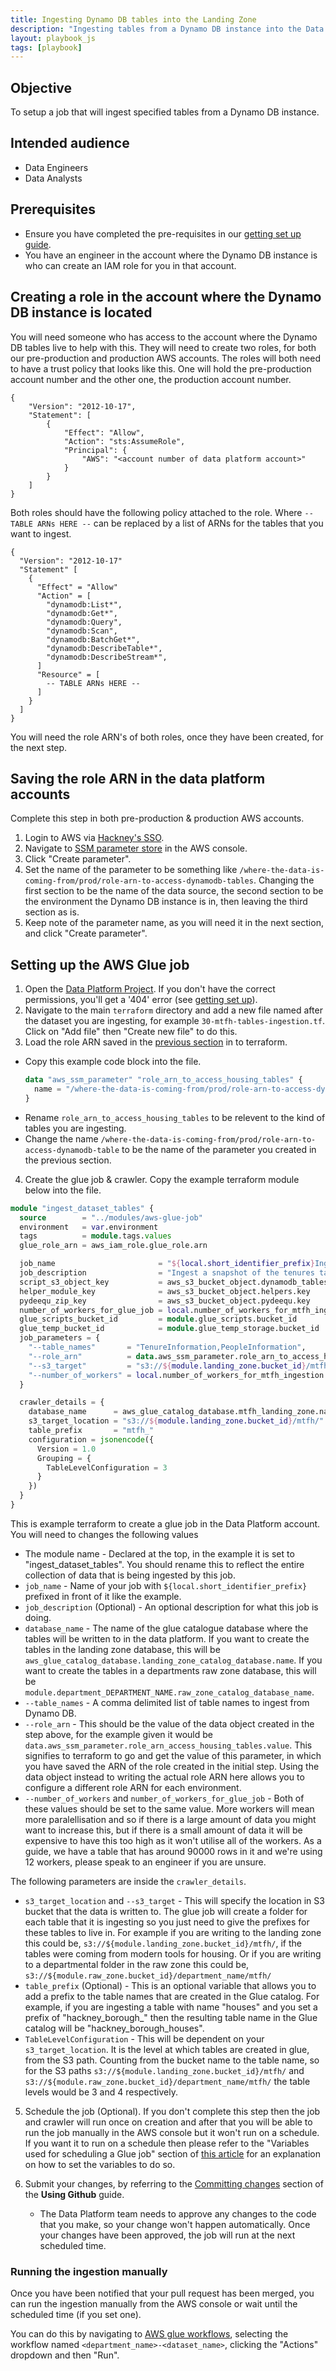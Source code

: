 ```yaml
---
title: Ingesting Dynamo DB tables into the Landing Zone
description: "Ingesting tables from a Dynamo DB instance into the Data Platform landing zone"
layout: playbook_js
tags: [playbook]
---
```


## Objective

To setup a job that will ingest specified tables from a Dynamo DB instance.

## Intended audience

- Data Engineers
- Data Analysts

## Prerequisites

- Ensure you have completed the pre-requisites in our [getting set up guide][getting_set_up].
- You have an engineer in the account where the Dynamo DB instance is who can create an IAM role for you in that account.

## Creating a role in the account where the Dynamo DB instance is located

You will need someone who has access to the account where the Dynamo DB tables live to help with this.
They will need to create two roles, for both our pre-production and production AWS accounts.
The roles will both need to have a trust policy that looks like this. One will hold the pre-production account number and the other one, the production account number.
```
{
    "Version": "2012-10-17",
    "Statement": [
        {
            "Effect": "Allow",
            "Action": "sts:AssumeRole",
            "Principal": {
                "AWS": "<account number of data platform account>"
            }
        }
    ]
}
```
Both roles should have the following policy attached to the role.
Where ` -- TABLE ARNs HERE -- ` can be replaced by a list of ARNs for the tables that you want to ingest. 
```
{
  "Version": "2012-10-17"
  "Statement" [
    {
      "Effect" = "Allow"
      "Action" = [
        "dynamodb:List*",
        "dynamodb:Get*",
        "dynamodb:Query",
        "dynamodb:Scan",
        "dynamodb:BatchGet*",
        "dynamodb:DescribeTable*",
        "dynamodb:DescribeStream*",
      ]
      "Resource" = [
        -- TABLE ARNs HERE --
      ]
    }
  ]
}
```

You will need the role ARN's of both roles, once they have been created, for the next step.

## Saving the role ARN in the data platform accounts

Complete this step in both pre-production & production AWS accounts.

1. Login to AWS via [Hackney's SSO][hackney_sso].
1. Navigate to [SSM parameter store][aws_console_ssm] in the AWS console.
1. Click "Create parameter".
1. Set the name of the parameter to be something like `/where-the-data-is-coming-from/prod/role-arn-to-access-dynamodb-tables`. 
Changing the first section to be the name of the data source, the second section to be the environment the Dynamo DB instance is in, then leaving the third section as is.
1. Keep note of the parameter name, as you will need it in the next section, and click "Create parameter".

## Setting up the AWS Glue job

1. Open the [Data Platform Project][data_platform_github]. If you don't have the correct permissions, you'll get a '404' error (see [getting set up][getting_set_up]).
2. Navigate to the main `terraform` directory and add a new file named after the dataset you are ingesting, for example `30-mtfh-tables-ingestion.tf`. Click on "Add file" then "Create new file" to do this.
3. Load the role ARN saved in the [previous section](#saving-the-role-arn-in-the-data-platform-accounts) in to terraform.
  - Copy this example code block into the file.
    ```tf
    data "aws_ssm_parameter" "role_arn_to_access_housing_tables" {
      name = "/where-the-data-is-coming-from/prod/role-arn-to-access-dynamodb-table"
    }
    ```
  - Rename `role_arn_to_access_housing_tables` to be relevent to the kind of tables you are ingesting.
  - Change the name `/where-the-data-is-coming-from/prod/role-arn-to-access-dynamodb-table` to be the name of the parameter you created in the previous section.



4. Create the glue job & crawler.
Copy the example terraform module below into the file.
  ```tf
  module "ingest_dataset_tables" {
    source        = "../modules/aws-glue-job"
    environment   = var.environment
    tags          = module.tags.values
    glue_role_arn = aws_iam_role.glue_role.arn

    job_name                       = "${local.short_identifier_prefix}Ingest MTFH tables"
    job_description                = "Ingest a snapshot of the tenures table from the Housing Dynamo DB instance"
    script_s3_object_key           = aws_s3_bucket_object.dynamodb_tables_ingest.key
    helper_module_key              = aws_s3_bucket_object.helpers.key
    pydeequ_zip_key                = aws_s3_bucket_object.pydeequ.key
    number_of_workers_for_glue_job = local.number_of_workers_for_mtfh_ingestion
    glue_scripts_bucket_id         = module.glue_scripts.bucket_id
    glue_temp_bucket_id            = module.glue_temp_storage.bucket_id
    job_parameters = {
      "--table_names"       = "TenureInformation,PeopleInformation",
      "--role_arn"          = data.aws_ssm_parameter.role_arn_to_access_housing_tables.value
      "--s3_target"         = "s3://${module.landing_zone.bucket_id}/mtfh/"
      "--number_of_workers" = local.number_of_workers_for_mtfh_ingestion
    }

    crawler_details = {
      database_name      = aws_glue_catalog_database.mtfh_landing_zone.name
      s3_target_location = "s3://${module.landing_zone.bucket_id}/mtfh/"
      table_prefix       = "mtfh_"
      configuration = jsonencode({
        Version = 1.0
        Grouping = {
          TableLevelConfiguration = 3
        }
      })
    }
  }
  ```
This is example terraform to create a glue job in the Data Platform account.
You will need to changes the following values
   - The module name - Declared at the top, in the example it is set to "ingest_dataset_tables". You should rename this to reflect the entire collection of data that is being ingested by this job.
   - `job_name` - Name of your job with `${local.short_identifier_prefix}` prefixed in front of it like the example.
   - `job_description` (Optional) - An optional description for what this job is doing.
   - `database_name` - The name of the glue catalogue database where the tables will be written to in the data platform.
   If you want to create the tables in the landing zone database, this will be `aws_glue_catalog_database.landing_zone_catalog_database.name`.
   If you want to create the tables in a departments raw zone database, this will be `module.department_DEPARTMENT_NAME.raw_zone_catalog_database_name`.
   - `--table_names` - A comma delimited list of table names to ingest from Dynamo DB.
   - `--role_arn` - This should be the value of the data object created in the step above, for the example given it would be `data.aws_ssm_parameter.role_arn_access_housing_tables.value`.
   This signifies to terraform to go and get the value of this parameter, in which you have saved the ARN of the role created in the initial step.
   Using the data object instead to writing the actual role ARN here allows you to configure a different role ARN for each environment.
   - `--number_of_workers` and `number_of_workers_for_glue_job` - Both of these values should be set to the same value. More workers will mean more paralellisation and so if there is a large amount of data you might want to increase this, but if there is a small amount of data it will be expensive to have this too high as it won't utilise all of the workers.
   As a guide, we have a table that has around 90000 rows in it and we're using 12 workers, please speak to an engineer if you are unsure.

   The following parameters are inside the `crawler_details`.
   - `s3_target_location` and `--s3_target` - This will specify the location in S3 bucket that the data is written to.
   The glue job will create a folder for each table that it is ingesting so you just need to give the prefixes for these tables to live in.
   For example if you are writing to the landing zone this could be, `s3://${module.landing_zone.bucket_id}/mtfh/`, if the tables were coming from modern tools for housing.
   Or if you are writing to a departmental folder in the raw zone this could be, `s3://${module.raw_zone.bucket_id}/department_name/mtfh/`
   - `table_prefix` (Optional) - This is an optional variable that allows you to add a prefix to the table names that are created in the Glue catalog.
  For example, if you are ingesting a table with name "houses" and you set a prefix of "hackney\_borough\_" then the resulting table name in the Glue catalog will be "hackney\_borough\_houses".
   - `TableLevelConfiguration` - This will be dependent on your `s3_target_location`. It is the level at which tables are created in glue, from the S3 path.
  Counting from the bucket name to the table name, so for the S3 paths `s3://${module.landing_zone.bucket_id}/mtfh/` and `s3://${module.raw_zone.bucket_id}/department_name/mtfh/` the table levels would be 3 and 4 respectively.

5. Schedule the job (Optional).
If you don't complete this step then the job and crawler will run once on creation and after that you will be able to run the job manually in the AWS console but it won't run on a schedule.
If you want it to run on a schedule then please refer to the "Variables used for scheduling a Glue job" section of [this article][scheduling_glue_jobs] for an explanation on how to set the variables to do so.

6. Submit your changes, by referring to the [Committing changes][committing-changes] section of the **Using Github** guide.
   - The Data Platform team needs to approve any changes to the code that you make, so your change won't happen automatically.
     Once your changes have been approved, the job will run at the next scheduled time.

### Running the ingestion manually

Once you have been notified that your pull request has been merged, you can run the ingestion manually from the AWS console or wait until the scheduled time (if you set one).

You can do this by navigating to [AWS glue workflows][aws_glue_workflow], selecting the workflow named `<department_name>-<dataset_name>`, clicking the "Actions" dropdown and then "Run".

[aws_glue_workflow]: https://eu-west-2.console.aws.amazon.com/glue/home?region=eu-west-2#etl:tab=workflows
[committing-changes]: ../getting-set-up/using-github#committing-your-changes-to-the-data-platform-project
[aws_console_ssm]: https://eu-west-2.console.aws.amazon.com/systems-manager/parameters/?region=eu-west-2&tab=Table
[scheduling_glue_jobs]: ../transforming-data/using-aws-glue/002-deploy-glue-jobs.md#variables-used-for-scheduling-a-glue-job
[hackney_sso]: https://hackney.awsapps.com/start#/
[data_platform_github]: https://github.com/LBHackney-IT/data-platform
[getting_set_up]: ../getting-set-up/index.md